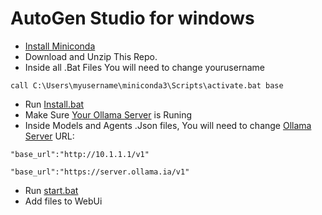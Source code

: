 # AutoGen Studio for windows
- [Install Miniconda](https://docs.anaconda.com/free/miniconda/)
- Download and Unzip This Repo.
- Inside all .Bat Files You will need to change yourusername

```
call C:\Users\myusername\miniconda3\Scripts\activate.bat base
```
- Run [Install.bat](https://github.com/hqnicolas/WindowsAutoGenStudio/blob/main/install.bat)
- Make Sure [Your Ollama Server](https://github.com/hqnicolas/OllamaDockerCasaOs) is Runing
- Inside Models and Agents .Json files, You will need to change [Ollama Server](https://github.com/hqnicolas/OllamaDockerCasaOs) URL:

```
"base_url":"http://10.1.1.1/v1"
```
```
"base_url":"https://server.ollama.ia/v1"
```

- Run [start.bat](https://github.com/hqnicolas/WindowsAutoGenStudio/blob/main/start.bat)
- Add files to WebUi



